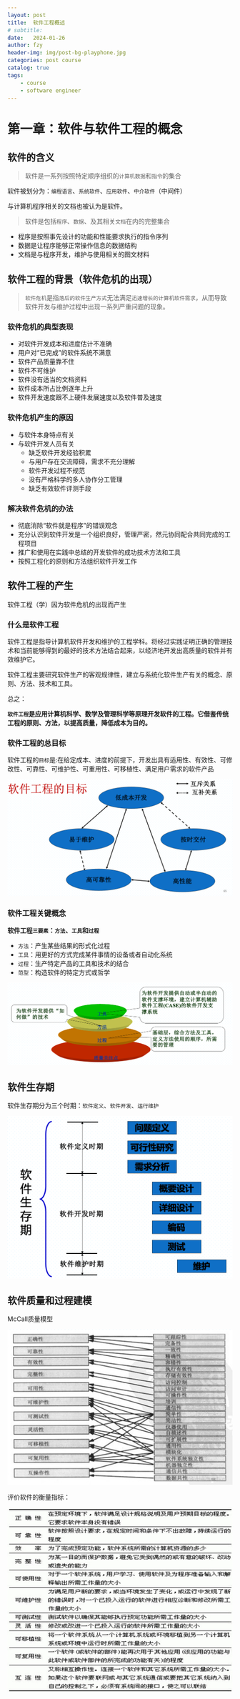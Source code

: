 ```yaml
---
layout: post
title:  软件工程概述
# subtitle: 
date:   2024-01-26
author: fzy
header-img: img/post-bg-playphone.jpg
categories: post course
catalog: true
tags:
    - course
    - software engineer
---
```

# 第一章：软件与软件工程的概念

## 软件的含义

> 软件是一系列按照特定顺序组织的`计算机数据`和`指令`的集合

软件被划分为：`编程语言`、`系统软件`、`应用软件`、`中介软件`（中间件）

与计算机程序相关的文档也被认为是软件。

>软件是包括`程序`、`数据`、及其相关`文档`在内的完整集合

- 程序是按照事先设计的功能和性能要求执行的指令序列
- 数据是让程序能够正常操作信息的数据结构
- 文档是与程序开发，维护与使用相关的图文材料

## 软件工程的背景（软件危机的出现）

> `软件危机`是指`落后的软件生产方式`无法满足`迅速增长的计算机软件需求`，从而导致软件开发与维护过程中出现一系列严重问题的现象。

### 软件危机的典型表现

- 对软件开发成本和进度估计不准确
- 用户对“已完成”的软件系统不满意
- 软件产品质量靠不住
- 软件不可维护
- 软件没有适当的文档资料
- 软件成本所占比例逐年上升
- 软件开发速度跟不上硬件发展速度以及软件普及速度

### 软件危机产生的原因

- 与软件本身特点有关
- 与软件开发人员有关
    - 缺乏软件开发经验积累
    - 与用户存在交流障碍，需求不充分理解
    - 软件开发过程不规范
    - 没有严格科学的多人协作分工管理
    - 缺乏有效软件评测手段

### 解决软件危机的办法

- 彻底消除“软件就是程序”的错误观念
- 充分认识到软件开发是一个组织良好，管理严密，然元协同配合共同完成的工程项目
- 推广和使用在实践中总结的开发软件的成功技术方法和工具
- 按照工程化的原则和方法组织软件开发工作

## 软件工程的产生

软件工程（学）因为软件危机的出现而产生

### 什么是软件工程

软件工程是指导计算机软件开发和维护的工程学科。将经过实践证明正确的管理技术和当前能够得到的最好的技术方法结合起来，以经济地开发出高质量的软件并有效维护它。

软件工程主要研究软件生产的客观规律性，建立与系统化软件生产有关的概念、原则、方法、技术和工具。

总之：

**`软件工程`是应用计算机科学、数学及管理科学等原理开发软件的工程。它借鉴传统工程的原则、方法，以提高质量，降低成本为目的。**

### 软件工程的总目标

软件工程的`目标`是:在给定成本、进度的前提下，开发出具有适用性、有效性、可修改性、可靠性、可维护性、可重用性、可移植性、满足用户需求的软件产品

<img src="/assets/images/软件工程.assets/image-20231126160710974.png" alt="image-20231126160710974" style="zoom:50%;" />

### 软件工程关键概念

**软件工程`三要素`：`方法`、`工具`和`过程`**

- `方法`：产生某些结果的形式化过程
- `工具`：用更好的方式完成某件事情的设备或者自动化系统
- `过程`：生产特定产品的工具和技术的结合
- `范型`：构造软件的特定方式或哲学

<img src="/assets/images/软件工程.assets/image-20231126161233703.png" alt="image-20231126161233703" style="zoom:50%;" />

## 软件生存期

软件生存期分为三个时期：`软件定义`、`软件开发`、`运行维护`

<img src="/assets/images/软件工程.assets/image-20231126162244330.png" alt="image-20231126162244330" style="zoom:50%;" />

## 软件质量和过程建模

McCall质量模型

<img src="/assets/images/软件工程.assets/image-20231126162551264.png" alt="image-20231126162551264" style="zoom:50%;" />

评价软件的衡量指标：

<img src="/assets/images/软件工程.assets/image-20231126162717758.png" alt="image-20231126162717758" style="zoom:50%;" />